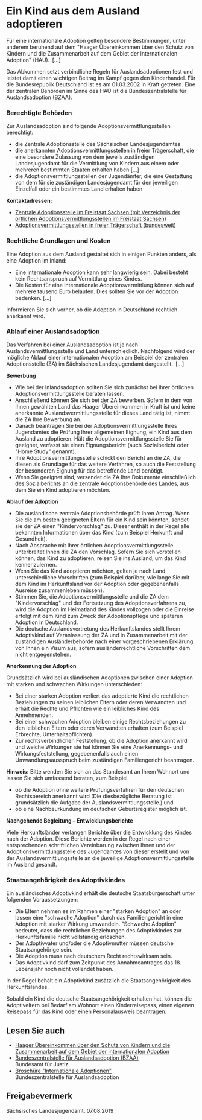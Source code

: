 # Ein Kind aus dem Ausland adoptieren

Für eine internationale Adoption gelten besondere Bestimmungen, unter anderem beruhend auf dem "Haager Übereinkommen über den Schutz von Kindern und die Zusammenarbeit auf dem Gebiet der internationalen Adoption" (HAÜ). [...]

Das Abkommen setzt verbindliche Regeln für Auslandsadoptionen fest und leistet damit einen wichtigen Beitrag im Kampf gegen den Kinderhandel. Für die Bundesrepublik Deutschland ist es am 01.03.2002 in Kraft getreten. Eine der zentralen Behörden im Sinne des HAÜ ist die Bundeszentralstelle für Auslandsadoption (BZAA).

### Berechtigte Behörden

Zur Auslandsadoption sind folgende Adoptionsvermittlungsstellen berechtigt:

* die Zentrale Adoptionsstelle des Sächsischen Landesjugendamtes
* die anerkannten Adoptionsvermittlungsstellen in freier Trägerschaft, die eine besondere Zulassung von dem jeweils zuständigen Landesjugendamt für die Vermittlung von Kindern aus einem oder mehreren bestimmten Staaten erhalten haben [...]
* die Adoptionsvermittlungsstellen der Jugendämter, die eine Gestattung von dem für sie zuständigen Landesjugendamt für den jeweiligen Einzelfall oder ein bestimmtes Land erhalten haben

**Kontaktadressen:**

* [Zentrale Adoptionsstelle im Freistaat Sachsen (mit Verzeichnis der örtlichen Adoptionsvermittlungsstellen im Freistaat Sachsen)](https://www.landesjugendamt.sachsen.de/11232.html "LJA: Zentrale Adoptionsstelle")
* [Adoptionsvermittlungsstellen in freier Trägerschaft (bundesweit)](https://www.bundesjustizamt.de/DE/Themen/Buergerdienste/BZAA/Anschriften/Adoptionsvermittlungsstellen.html "BZAA: Zugelassene Auslandsvermittlungsstellen")

### Rechtliche Grundlagen und Kosten

Eine Adoption aus dem Ausland gestaltet sich in einigen Punkten anders, als eine Adoption im Inland:

* Eine internationale Adoption kann sehr langwierig sein. Dabei besteht kein Rechtsanspruch auf Vermittlung eines Kindes.
* Die Kosten für eine internationale Adoptionsvermittlung können sich auf mehrere tausend Euro belaufen. Dies sollten Sie vor der Adoption bedenken. [...]

Informieren Sie sich vorher, ob die Adoption in Deutschland rechtlich anerkannt wird.

### Ablauf einer Auslandsadoption

Das Verfahren bei einer Auslandsadoption ist je nach Auslandsvermittlungsstelle und Land unterschiedlich. Nachfolgend wird der mögliche Ablauf einer internationalen Adoption am Beispiel der zentralen Adoptionsstelle (ZA) im Sächsischen Landesjugendamt dargestellt. [...]

**Bewerbung**

* Wie bei der Inlandsadoption sollten Sie sich zunächst bei Ihrer örtlichen Adoptionsvermittlungsstelle beraten lassen.
* Anschließend können Sie sich bei der ZA bewerben. Sofern in dem von Ihnen gewählten Land das Haager Übereinkommen in Kraft ist und keine anerkannte Auslandsvermittlungsstelle für dieses Land tätig ist, nimmt die ZA Ihre Bewerbung an.
* Danach beantragen Sie bei der Adoptionsvermittlungsstelle Ihres Jugendamtes die Prüfung Ihrer allgemeinen Eignung, ein Kind aus dem Ausland zu adoptieren. Hält die Adoptionsvermittlungsstelle Sie für geeignet, verfasst sie einen Eignungsbericht (auch Sozialbericht oder "Home Study" genannt).
* Ihre Adoptionsvermittlungsstelle schickt den Bericht an die ZA, die diesen als Grundlage für das weitere Verfahren, so auch die Feststellung der besonderen Eignung für das betreffende Land benötigt.
* Wenn Sie geeignet sind, versendet die ZA Ihre Dokumente einschließlich des Sozialberichts an die zentrale Adoptionsbehörde des Landes, aus dem Sie ein Kind adoptieren möchten.

**Ablauf der Adoption**

* Die ausländische zentrale Adoptionsbehörde prüft Ihren Antrag. Wenn Sie die am besten geeigneten Eltern für ein Kind sein könnten, sendet sie der ZA einen "Kindervorschlag" zu. Dieser enthält in der Regel alle bekannten Informationen über das Kind (zum Beispiel Herkunft und Gesundheit).
* Nach Absprache mit Ihrer örtlichen Adoptionsvermittlungsstelle unterbreitet Ihnen die ZA den Vorschlag. Sofern Sie sich vorstellen können, das Kind zu adoptieren, reisen Sie ins Ausland, um das Kind kennenzulernen.
* Wenn Sie das Kind adoptieren möchten, gelten je nach Land unterschiedliche Vorschriften (zum Beispiel darüber, wie lange Sie mit dem Kind im Herkunftsland vor der Adoption oder gegebenenfalls Ausreise zusammenleben müssen).
* Stimmen Sie, die Adoptionsvermittlungsstelle und die ZA dem "Kindervorschlag" und der Fortsetzung des Adoptionsverfahrens zu, wird die Adoption im Heimatland des Kindes vollzogen oder die Einreise erfolgt mit dem Kind zum Zweck der Adoptionspflege und späteren Adoption in Deutschland.
* Die deutsche Auslandsvertretung des Herkunftslandes stellt Ihrem Adoptivkind auf Veranlassung der ZA und in Zusammenarbeit mit der zuständigen Ausländerbehörde nach einer vorgeschriebenen Erklärung von Ihnen ein Visum aus, sofern ausländerrechtliche Vorschriften dem nicht entgegenstehen.

**Anerkennung der Adoption**

Grundsätzlich wird bei ausländischen Adoptionen zwischen einer Adoption mit starken und schwachen Wirkungen unterschieden:

* Bei einer starken Adoption verliert das adoptierte Kind die rechtlichen Beziehungen zu seinen leiblichen Eltern oder deren Verwandten und erhält die Rechte und Pflichten wie ein leibliches Kind des Annehmenden.
* Bei einer schwachen Adoption bleiben einige Rechtsbeziehungen zu den leiblichen Eltern oder deren Verwandten erhalten (zum Beispiel Erbrechte, Unterhaltspflichten).
* Zur rechtsverbindlichen Feststellung, ob die Adoption anerkannt wird und welche Wirkungen sie hat können Sie eine Anerkennungs- und Wirkungsfeststellung, gegebenenfalls auch einen Umwandlungsausspruch beim zuständigen Familiengericht beantragen.

**Hinweis:** Bitte wenden Sie sich an das Standesamt an Ihrem Wohnort und lassen Sie sich umfassend beraten, zum Beispiel

* ob die Adoption ohne weitere Prüfungsverfahren für den deutschen Rechtsbereich anerkannt wird (Die diesbezügliche Beratung ist grundsätzlich die Aufgabe der Auslandsvermittlungsstelle.) und
* ob eine Nachbeurkundung im deutschen Geburtsregister möglich ist.

**Nachgehende Begleitung – Entwicklungsberichte**

Viele Herkunftsländer verlangen Berichte über die Entwicklung des Kindes nach der Adoption. Diese Berichte werden in der Regel nach einer entsprechenden schriftlichen Vereinbarung zwischen Ihnen und der Adoptionsvermittlungsstelle des Jugendamtes von dieser erstellt und von der Auslandsvermittlungsstelle an die jeweilige Adoptionsvermittlungsstelle im Ausland gesandt.

### Staatsangehörigkeit des Adoptivkindes

Ein ausländisches Adoptivkind erhält die deutsche Staatsbürgerschaft unter folgenden Voraussetzungen:

* Die Eltern nehmen es im Rahmen einer "starken Adoption" an oder lassen eine "schwache Adoption" durch das Familiengericht in eine Adoption mit starker Wirkung umwandeln. "Schwache Adoption" bedeutet, dass die rechtlichen Beziehungen des Adoptivkindes zur Herkunftsfamilie nicht vollständig erlöschen.
* Der Adoptivvater und/oder die Adoptivmutter müssen deutsche Staatsangehörige sein.
* Die Adoption muss nach deutschem Recht rechtswirksam sein.
* Das Adoptivkind darf zum Zeitpunkt des Annahmeantrages das 18. Lebensjahr noch nicht vollendet haben.

In der Regel behält ein Adoptivkind zusätzlich die Staatsangehörigkeit des Herkunftslandes.

Sobald ein Kind die deutsche Staatsangehörigkeit erhalten hat, können die Adoptiveltern bei Bedarf am Wohnort einen Kinderreisepass, einen eigenen Reisepass für das Kind oder einen Personalausweis beantragen.

## Lesen Sie auch

* [Haager Übereinkommen über den Schutz von Kindern und die Zusammenarbeit auf dem Gebiet der internationalen Adoption](https://www.bundesjustizamt.de/DE/SharedDocs/Publikationen/BZAA/HaagerUebereinkommen.pdf "BZAA: Haager Übereinkommen")
* [Bundeszentralstelle für Auslandsadoption (BZAA)](https://www.bundesjustizamt.de/DE/Themen/Buergerdienste/BZAA/BZAA_node.html "Website der BZAA")  
  Bundesamt für Justiz
* [Broschüre "Internationale Adoptionen"](https://www.bundesjustizamt.de/DE/SharedDocs/Publikationen/BZAA/BZAA_Broschuere.pdf "BZAA: Broschüre \"Internationale Adoptionen\"")  
  Bundeszentralstelle für Auslandsadoption

## Freigabevermerk

Sächsisches Landesjugendamt. 07.08.2019
